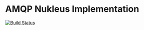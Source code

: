 # AMQP Nukleus Implementation

[![Build Status][build-status-image]][build-status]

[build-status-image]: https://travis-ci.org/reaktivity/nukleus-amqp.java.svg?branch=develop
[build-status]: https://travis-ci.org/reaktivity/nukleus-amqp.java

